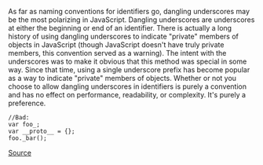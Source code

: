 As far as naming conventions for identifiers go, dangling underscores may be the most polarizing in JavaScript. Dangling underscores are underscores at either the beginning or end of an identifier.
There is actually a long history of using dangling underscores to indicate "private" members of objects in JavaScript (though JavaScript doesn't have truly private members, this convention served as a warning). The intent with the underscores was to make it obvious that this method was special in some way. Since that time, using a single underscore prefix has become popular as a way to indicate "private" members of objects. Whether or not you choose to allow dangling underscores in identifiers is purely a convention and has no effect on performance, readability, or complexity. It's purely a preference.

```
//Bad:
var foo_;
var __proto__ = {};
foo._bar();    

```

[Source](http://eslint.org/docs/rules/no-underscore-dangle)
